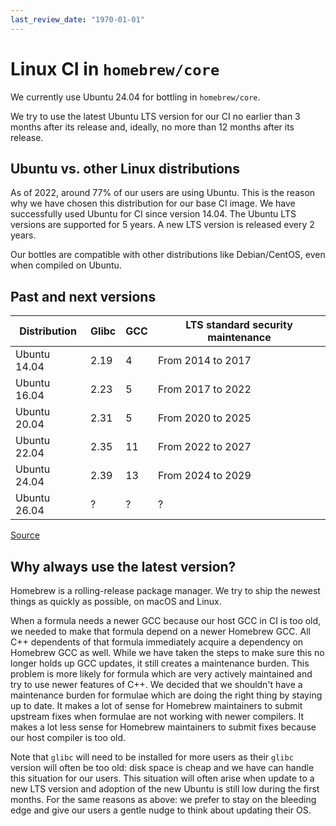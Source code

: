 ```yaml
---
last_review_date: "1970-01-01"
---
```


# Linux CI in `homebrew/core`

We currently use Ubuntu 24.04 for bottling in `homebrew/core`.

We try to use the latest Ubuntu LTS version for our CI no earlier than 3 months after its release and, ideally, no more than 12 months after its release.

## Ubuntu vs. other Linux distributions

As of 2022, around 77% of our users are using Ubuntu. This is the reason why we have chosen this distribution for our base CI image.
We have successfully used Ubuntu for CI since version 14.04.
The Ubuntu LTS versions are supported for 5 years. A new LTS version is released every 2 years.

Our bottles are compatible with other distributions like Debian/CentOS, even when compiled on Ubuntu.

## Past and next versions

| Distribution | Glibc | GCC | LTS standard security maintenance |
|---|---|---|---|
| Ubuntu 14.04 | 2.19 | 4 | From 2014 to 2017 |
| Ubuntu 16.04 | 2.23 | 5 | From 2017 to 2022 |
| Ubuntu 20.04 | 2.31 | 5 | From 2020 to 2025 |
| Ubuntu 22.04 | 2.35 | 11 | From 2022 to 2027 |
| Ubuntu 24.04 | 2.39 | 13 | From 2024 to 2029 |
| Ubuntu 26.04 | ? | ? | ? |

[Source](https://ubuntu.com/about/release-cycle)

## Why always use the latest version?

Homebrew is a rolling-release package manager. We try to ship the newest things as quickly as possible, on macOS and Linux.

When a formula needs a newer GCC because our host GCC in CI is too old, we needed to make that formula depend on a newer Homebrew GCC. All C++ dependents of that formula immediately acquire a dependency on Homebrew GCC as well. While we have taken the steps to make sure this no longer holds up GCC updates, it still creates a maintenance burden. This problem is more likely for formula which are very actively maintained and try to use newer features of C++. We decided that we shouldn't have a maintenance burden for formulae which are doing the right thing by staying up to date. It makes a lot of sense for Homebrew maintainers to submit upstream fixes when formulae are not working with newer compilers. It makes a lot less sense for Homebrew maintainers to submit fixes because our host compiler is too old.

Note that `glibc` will need to be installed for more users as their `glibc` version will often be too old: disk space is cheap and we have can handle this situation for our users. This situation will often arise when update to a new LTS version and adoption of the new Ubuntu is still low during the first months. For the same reasons as above: we prefer to stay on the bleeding edge and give our users a gentle nudge to think about updating their OS.
